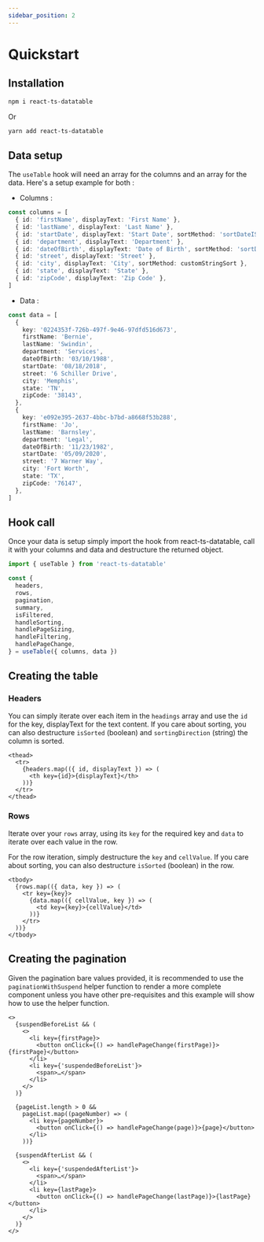 ```yaml
---
sidebar_position: 2
---
```


# Quickstart

## Installation

```sh
npm i react-ts-datatable
```

Or

```sh
yarn add react-ts-datatable
```

## Data setup

The `useTable` hook will need an array for the columns and an array for the data. Here's a setup example for both :

- Columns :

```typescript
const columns = [
  { id: 'firstName', displayText: 'First Name' },
  { id: 'lastName', displayText: 'Last Name' },
  { id: 'startDate', displayText: 'Start Date', sortMethod: 'sortDateISO' },
  { id: 'department', displayText: 'Department' },
  { id: 'dateOfBirth', displayText: 'Date of Birth', sortMethod: 'sortDateISO' },
  { id: 'street', displayText: 'Street' },
  { id: 'city', displayText: 'City', sortMethod: customStringSort },
  { id: 'state', displayText: 'State' },
  { id: 'zipCode', displayText: 'Zip Code' },
]
```

- Data :

```typescript
const data = [
  {
    key: '0224353f-726b-497f-9e46-97dfd516d673',
    firstName: 'Bernie',
    lastName: 'Swindin',
    department: 'Services',
    dateOfBirth: '03/10/1988',
    startDate: '08/18/2018',
    street: '6 Schiller Drive',
    city: 'Memphis',
    state: 'TN',
    zipCode: '38143',
  },
  {
    key: 'e092e395-2637-4bbc-b7bd-a8668f53b288',
    firstName: 'Jo',
    lastName: 'Barnsley',
    department: 'Legal',
    dateOfBirth: '11/23/1982',
    startDate: '05/09/2020',
    street: '7 Warner Way',
    city: 'Fort Worth',
    state: 'TX',
    zipCode: '76147',
  },
]
```

## Hook call

Once your data is setup simply import the hook from react-ts-datatable, call it with your columns and data and destructure the returned object.

```typescript
import { useTable } from 'react-ts-datatable'

const {
  headers,
  rows,
  pagination,
  summary,
  isFiltered,
  handleSorting,
  handlePageSizing,
  handleFiltering,
  handlePageChange,
} = useTable({ columns, data })
```

## Creating the table

### Headers

You can simply iterate over each item in the `headings` array and use the `id` for the key, displayText for the text content. If you care about sorting, you can also destructure `isSorted` (boolean) and `sortingDirection` (string) the column is sorted.

```tsx
<thead>
  <tr>
    {headers.map(({ id, displayText }) => (
      <th key={id}>{displayText}</th>
    ))}
  </tr>
</thead>
```

### Rows

Iterate over your `rows` array, using its `key` for the required key and `data` to iterate over each value in the row.

For the row iteration, simply destructure the `key` and `cellValue`. If you care about sorting, you can also destructure `isSorted` (boolean) in the row.

```tsx
<tbody>
  {rows.map(({ data, key }) => (
    <tr key={key}>
      {data.map(({ cellValue, key }) => (
        <td key={key}>{cellValue}</td>
      ))}
    </tr>
  ))}
</tbody>
```

## Creating the pagination

Given the pagination bare values provided, it is recommended to use the `paginationWithSuspend` helper function to render a more complete component unless you have other pre-requisites and this example will show how to use the helper function.

```tsx
<>
  {suspendBeforeList && (
    <>
      <li key={firstPage}>
        <button onClick={() => handlePageChange(firstPage)}>{firstPage}</button>
      </li>
      <li key={'suspendedBeforeList'}>
        <span>…</span>
      </li>
    </>
  )}

  {pageList.length > 0 &&
    pageList.map((pageNumber) => (
      <li key={pageNumber}>
        <button onClick={() => handlePageChange(page)}>{page}</button>
      </li>
    ))}

  {suspendAfterList && (
    <>
      <li key={'suspendedAfterList'}>
        <span>…</span>
      </li>
      <li key={lastPage}>
        <button onClick={() => handlePageChange(lastPage)}>{lastPage}</button>
      </li>
    </>
  )}
</>
```
